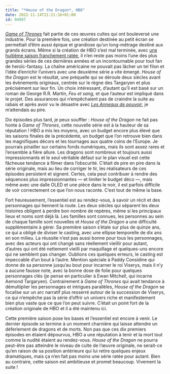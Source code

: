 ```yaml
---
title: "*House of the Dragon*, HBO"
date: 2022-11-14T21:21:16+01:00
id: 94997 
---
```


[*Game of Thrones*](https://voiretmanger.fr/game-of-thrones-weiss-benioff-hbo/) fait partie de ces œuvres cultes qui ont bouleversé une industrie. Pour la première fois, une création destinée au petit écran se permettait d’être aussi épique et grandiose qu’un long-métrage destiné aux grands écrans. Même si la création de HBO s’est mal terminée, avec [une huitième saison franchement ratée](https://voiretmanger.fr/game-of-thrones-weiss-benioff-hbo/#8), il n’en reste pas moins l’une des plus grandes séries de ces dernières années et un incontournable pour tout fan de heroïc-fantasy. La chaîne américaine ne pouvait pas lâcher un tel filon et l’idée d’enrichir l’univers avec une deuxième série a vite émergé. *House of the Dragon* est le résultat, une préquelle qui se déroule deux siècles avant les évènements originaux, centrée sur le règne des Targaryen et plus précisément sur leur fin. Un choix intéressant, d’autant qu’il est basé sur un roman de George R.R. Martin, *Feu et sang*, et que l’auteur est impliqué dans le projet. Des assurances qui n’empêchaient pas de craindre la suite au rabais et après avoir vu le désastre avec [*Les Anneaux de pouvoir*](https://nicolasfurno.fr/serie/seigneur-anneaux-pouvoir-amazon/), je m’attendais au pire.

Dix épisodes plus tard, je peux souffler : *House of the Dragon* ne fait pas honte à *Game of Thrones*, cette nouvelle série est à la hauteur de sa réputation ! HBO a mis les moyens, avec un budget encore plus élevé que les saisons finales de la précédente, un budget que l’on retrouve bien dans les magnifiques décors et les tournages aux quatre coins de l’Europe. Je pourrais pinailler sur certains fonds numériques, mais ils sont assez rares et l’ensemble a fière allure. Les dragons sont nombreux et toujours aussi impressionnants et le seul véritable défaut sur le plan visuel est cette fâcheuse tendance à filmer dans l’obscurité. C’était de pire en pire dans la série originale, mais au lieu de corriger le tir, les réalisateurs de ces épisodes persistent et signent. Certes, cela peut contribuer à rendre des séquences plus impressionnantes — et limiter le budget déco —, mais même avec une dalle OLED et une pièce dans le noir, il est parfois difficile de voir correctement ce que l’on nous raconte. C’est tout de même la base.

Fort heureusement, l’essentiel est au rendez-vous, à savoir un récit et des personnages qui tiennent la route. Les deux siècles qui séparent les deux histoires obligent à perdre bon nombre de repères, même si les principaux lieux et noms sont déjà là. Les familles sont connues, les personnes au sein de chaque famille sont nouvelles et *House of the Dragon* a une difficulté supplémentaire à gérer. Sa première saison s’étale sur plus de quinze ans, ce qui a obligé de diviser le casting, avec une ellipse temporelle de dix ans en son milieu. La réussite n’est pas aussi bonne pour tous les personnages, avec des acteurs qui ont changé sans réellement vieillir pour autant, d’autres qui ont été nettement vieilli par maquillage et quelques-uns encore qui ne semblent pas changer. Oublions ces quelques erreurs, le casting est impeccable d’un bout à l’autre. Mention spéciale à Paddy Considine qui donne de sa personne jusqu’au bout pour incarner le roi Viserys, mais il n’y a aucune fausse note, avec la bonne dose de folie pour quelques personnages clés (je pense en particulier à Ewan Mitchell, qui incarne Aemond Targaryen). Contrairement à *Game of Thrones* qui avait tendance à démultiplier les personnages et intrigues parallèles, *House of the Dragon* se focalise sur un arc narratif plus resserré autour de la succession de Viserys, ce qui n’empêche pas la série d’offrir un univers riche et manifestement bien plus vaste que ce que l’on peut suivre. C’était un point fort de la création originale de HBO et il a été maintenu ici.

Cette première saison pose les bases et l’essentiel est encore à venir. Le dernier épisode se termine à un moment charnière qui laisse attendre un déferlement de dragons et de morts. Non pas que ces dix premiers épisodes en étaient dépourvus, HBO a une réputation à tenir et la mort tout comme la nudité étaient au rendez-vous. *House of the Dragon* ne pourra peut-être pas atteindre le niveau de culte de l’œuvre originale, ne serait-ce qu’en raison de sa position antérieure qui lui retire quelques enjeux dramatiques, mais ça n’en fait pas moins une série ratée pour autant. Bien au contraire, cette saison est ambitieuse et promet beaucoup. Vivement la suite !

